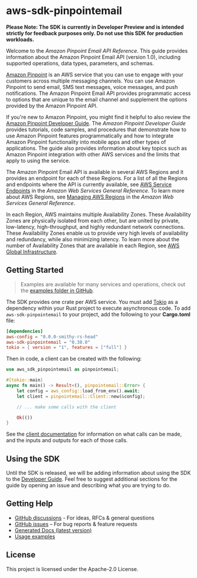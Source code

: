 # aws-sdk-pinpointemail

**Please Note: The SDK is currently in Developer Preview and is intended strictly for
feedback purposes only. Do not use this SDK for production workloads.**

Welcome to the _Amazon Pinpoint Email API Reference_. This guide provides information about the Amazon Pinpoint Email API (version 1.0), including supported operations, data types, parameters, and schemas.

[Amazon Pinpoint](https://aws.amazon.com/pinpoint) is an AWS service that you can use to engage with your customers across multiple messaging channels. You can use Amazon Pinpoint to send email, SMS text messages, voice messages, and push notifications. The Amazon Pinpoint Email API provides programmatic access to options that are unique to the email channel and supplement the options provided by the Amazon Pinpoint API.

If you're new to Amazon Pinpoint, you might find it helpful to also review the [Amazon Pinpoint Developer Guide](https://docs.aws.amazon.com/pinpoint/latest/developerguide/welcome.html). The _Amazon Pinpoint Developer Guide_ provides tutorials, code samples, and procedures that demonstrate how to use Amazon Pinpoint features programmatically and how to integrate Amazon Pinpoint functionality into mobile apps and other types of applications. The guide also provides information about key topics such as Amazon Pinpoint integration with other AWS services and the limits that apply to using the service.

The Amazon Pinpoint Email API is available in several AWS Regions and it provides an endpoint for each of these Regions. For a list of all the Regions and endpoints where the API is currently available, see [AWS Service Endpoints](https://docs.aws.amazon.com/general/latest/gr/rande.html#pinpoint_region) in the _Amazon Web Services General Reference_. To learn more about AWS Regions, see [Managing AWS Regions](https://docs.aws.amazon.com/general/latest/gr/rande-manage.html) in the _Amazon Web Services General Reference_.

In each Region, AWS maintains multiple Availability Zones. These Availability Zones are physically isolated from each other, but are united by private, low-latency, high-throughput, and highly redundant network connections. These Availability Zones enable us to provide very high levels of availability and redundancy, while also minimizing latency. To learn more about the number of Availability Zones that are available in each Region, see [AWS Global Infrastructure](http://aws.amazon.com/about-aws/global-infrastructure/).

## Getting Started

> Examples are available for many services and operations, check out the
> [examples folder in GitHub](https://github.com/awslabs/aws-sdk-rust/tree/main/examples).

The SDK provides one crate per AWS service. You must add [Tokio](https://crates.io/crates/tokio)
as a dependency within your Rust project to execute asynchronous code. To add `aws-sdk-pinpointemail` to
your project, add the following to your **Cargo.toml** file:

```toml
[dependencies]
aws-config = "0.0.0-smithy-rs-head"
aws-sdk-pinpointemail = "0.38.0"
tokio = { version = "1", features = ["full"] }
```

Then in code, a client can be created with the following:

```rust
use aws_sdk_pinpointemail as pinpointemail;

#[tokio::main]
async fn main() -> Result<(), pinpointemail::Error> {
    let config = aws_config::load_from_env().await;
    let client = pinpointemail::Client::new(&config);

    // ... make some calls with the client

    Ok(())
}
```

See the [client documentation](https://docs.rs/aws-sdk-pinpointemail/latest/aws_sdk_pinpointemail/client/struct.Client.html)
for information on what calls can be made, and the inputs and outputs for each of those calls.

## Using the SDK

Until the SDK is released, we will be adding information about using the SDK to the
[Developer Guide](https://docs.aws.amazon.com/sdk-for-rust/latest/dg/welcome.html). Feel free to suggest
additional sections for the guide by opening an issue and describing what you are trying to do.

## Getting Help

* [GitHub discussions](https://github.com/awslabs/aws-sdk-rust/discussions) - For ideas, RFCs & general questions
* [GitHub issues](https://github.com/awslabs/aws-sdk-rust/issues/new/choose) – For bug reports & feature requests
* [Generated Docs (latest version)](https://awslabs.github.io/aws-sdk-rust/)
* [Usage examples](https://github.com/awslabs/aws-sdk-rust/tree/main/examples)

## License

This project is licensed under the Apache-2.0 License.

